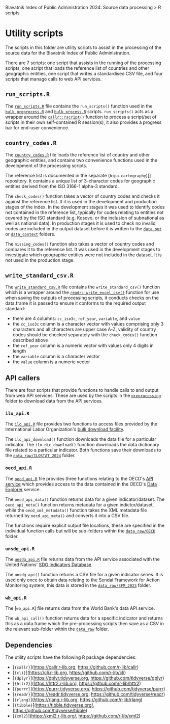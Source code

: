 Blavatnik Index of Public Administration 2024: Source data processing > R scripts

# Utility scripts

The scripts in this folder are utility scripts to assist in the processing of
the source data for the Blavatnik Index of Public Administration.

There are 7 scripts: one script that assists in the running of the processing
scripts, one script that loads the reference list of countries and other
geographic entities, one script that writes a standardised CSV file, and four
scripts that manage calls to web API services.

## `run_scripts.R`
The [`run_scripts.R`](run_scripts.R) file contains the `run_scripts()` function
used in the [`bulk_preprocess.R`](../../bulk_preprocess.R) and
[`bulk_process.R`](../../bulk_process.R) scripts. `run_scripts()` acts as
a wrapper around the
[`callr::rscript()`](https://callr.r-lib.org/reference/rscript.html) function
to process a script/set of scripts in their own self-contained R session(s), it
also provides a progress bar for end-user convenience.

## `country_codes.R`
The [`country_codes.R`](country_codes.R) file loads the reference list of
country and other geographic entities, and contains two convenience functions
used in the development of the processing scripts.

The reference list is documented in the separate
(`bipa-cartography`)[]
repository. It contains a unique list of 3-character codes for geographic
entities derived from the ISO 3166-1 alpha-3 standard.

The `check_codes()` function takes a vector of country codes and checks it
against the reference list. It it is used in the development and production
stages of the index. In the development stages it was used to identify codes
not contained in the reference list, typically for codes relating to entities
not covered by the ISO standard (e.g. Kosovo, or the inclusion of subnational
as well as national data). In production stages it is used to check no invalid
codes are included in the output dataset before it is written to the
[`data_out`](../../data_out/) or [`data_context`](../../data_context/) folders.

The `missing_codes()` function also takes a vector of country codes and
compares it to the reference list. It was used in the development stages to
investigate which geographic entities were not included in the dataset. It is
not used in the production stage.

## `write_standard_csv.R`
The [`write_standard_csv.R`](write_standard_csv.R) file contains the
`write_standard_csv()` function which is a wrapper around the
[`readr::write_excel_csv()`](https://readr.tidyverse.org/reference/write_delim.html)
function for use when saving the outputs of processing scripts, it conducts
checks on the data.frame it is passed to ensure it conforms to the required
output standard:

- there are 4 columns: `cc_iso3c`, `ref_year`, `variable`, and `value`
- the `cc_iso3c` column is a character vector with values comprising only
  3 characters and all characters are upper case A-Z, validity of country
  codes should be checked separately with the `check_codes()` function
  described above
- the `ref_year` column is a numeric vector with values only 4 digits in length
- the `variable` column is a character vector
- the `value` column is a numeric vector

## API callers
There are four scripts that provide functions to handle calls to and output
from web API services. These are used by the scripts in the
[`preprocessing`](../preprocessing/) folder to download data from the API
services.

### `ilo_api.R`
The [`ilo_api.R`](ilo_api.R) file provides two functions to access files
provided by the International Labor Organization's
[bulk download facility](https://ilostat.ilo.org/data/bulk/).

The `ilo_api_download()` function downloads the data file for a particular
indicator. The `ilo_dic_download()` function downloads the data dictionary file
related to a particular indicator. Both functions save their downloads to the
[`data_raw/ILOSTAT_2024`](../../data_raw/ILOSTAT_2024/) folder.

### `oecd_api.R`
The [`oecd_api.R`](oecd_api.R) file provides three functions relating to the
OECD's [API service](https://data.oecd.org/api/) which provides access to the
data contained in the OECD's [Data Explorer](https://data-explorer.oecd.org)
service.

The `oecd_api_data()` function returns data for a given indicator/dataset.
The `oecd_api_meta()` function returns metadata for a given indictor/dataset,
while the `oecd_xml_metadata()` function takes the XML metadata file returned
by `oecd_api_meta()` and converts it into a CSV file.

The functions require explicit output file locations, these are specified in
the individual function calls but will be sub-folders within the
[`data_raw/OECD`](../../data_raw/OECD/) folder.

### `unsdg_api.R`
The [`unsdg_api.R`](unsdg_api.R) file returns data from the API service
associated with the United Nations'
[SDG Indicators Database](https://unstats.un.org/sdgs/dataportal).

The `unsdg_api()` function returns a CSV file for a given indicator series. It
is used only once to obtain data relating to the Sendai Framework for Action
Monitoring system, this data is stored in the
[`data_raw/SFM_2023`](../../data_raw/SFM_2023/) folder.

### `wb_api.R`
The [`wb_api.R`] file returns data from the World Bank's data API service.

The `wb_api_call()` function returns data for a specific indicator and returns
this as a data.frame which the pre-processing scripts then save as a CSV in
the relevant sub-folder within the [`data_raw`](../../data_raw/) folder.

## Dependencies
The utility scripts have the following R package dependencies:

- [`{callr}`](https://callr.r-lib.org, https://github.com/r-lib/callr)
- [`{cli}`](https://cli.r-lib.org, https://github.com/r-lib/cli)
- [`{dplyr}`](https://dplyr.tidyverse.org, https://github.com/tidyverse/dplyr)
- [`{httr2}`](https://httr2.r-lib.org, https://github.com/r-lib/httr2)
- [`{purrr}`](https://purrr.tidyverse.org/, https://github.com/tidyverse/purrr)
- [`{readr}`](https://readr.tidyverse.org, https://github.com/tidyverse/readr)
- [`{rlang}`](https://rlang.r-lib.org, https://github.com/r-lib/rlang)
- [`{tibble}`](https://tibble.tidyverse.org/, https://github.com/tidyverse/tibble)
- [`{xml2}`](https://xml2.r-lib.org/, https://github.com/r-lib/xml2)